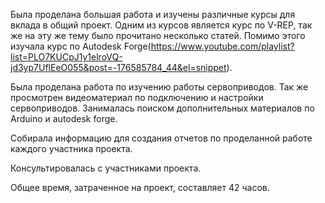 Была проделана большая работа и изучены различные курсы для вклада в общий проект. Одним из курсов является курс по V-REP, так же на эту же тему было прочитано несколько статей.  Помимо этого изучала курс по Autodesk Forge(https://www.youtube.com/playlist?list=PLO7KUCpJ1y1elroVQ-jd3yp7UflEeO055&post=-176585784_44&el=snippet).

Была проделана работа по изучению работы сервоприводов. Так же просмотрен видеоматериал по подключению и настройки сервоприводов.
Занималась поиском дополнительных материалов по Arduino и autodesk forge.

Собирала информацию для создания отчетов по проделанной работе каждого участника проекта.

Консультировалась с участниками проекта.

Общее время, затраченное на проект, составляет 42 часов.
